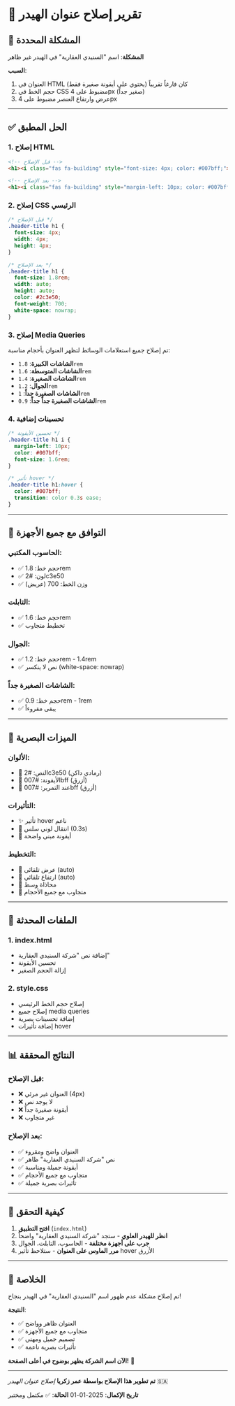 # 🏢 تقرير إصلاح عنوان الهيدر

## 🎯 المشكلة المحددة

**المشكلة**: اسم "السنيدي العقارية" في الهيدر غير ظاهر

**السبب**: 
1. العنوان في HTML كان فارغاً تقريباً (يحتوي على أيقونة صغيرة فقط)
2. حجم الخط في CSS مضبوط على 4px (صغير جداً)
3. عرض وارتفاع العنصر مضبوط على 4px

---

## ✅ الحل المطبق

### **1. إصلاح HTML**
```html
<!-- قبل الإصلاح -->
<h1><i class="fas fa-building" style="font-size: 4px; color: #007bff;"></i></h1>

<!-- بعد الإصلاح -->
<h1><i class="fas fa-building" style="margin-left: 10px; color: #007bff;"></i>شركة السنيدي العقارية</h1>
```

### **2. إصلاح CSS الرئيسي**
```css
/* قبل الإصلاح */
.header-title h1 {
  font-size: 4px;
  width: 4px;
  height: 4px;
}

/* بعد الإصلاح */
.header-title h1 {
  font-size: 1.8rem;
  width: auto;
  height: auto;
  color: #2c3e50;
  font-weight: 700;
  white-space: nowrap;
}
```

### **3. إصلاح Media Queries**
تم إصلاح جميع استعلامات الوسائط لتظهر العنوان بأحجام مناسبة:

- **الشاشات الكبيرة**: `1.8rem`
- **الشاشات المتوسطة**: `1.6rem` 
- **الشاشات الصغيرة**: `1.4rem`
- **الجوال**: `1.2rem`
- **الشاشات الصغيرة جداً**: `1rem`
- **الشاشات الصغيرة جداً جداً**: `0.9rem`

### **4. تحسينات إضافية**
```css
/* تحسين الأيقونة */
.header-title h1 i {
  margin-left: 10px;
  color: #007bff;
  font-size: 1.6rem;
}

/* تأثير hover */
.header-title h1:hover {
  color: #007bff;
  transition: color 0.3s ease;
}
```

---

## 📱 التوافق مع جميع الأجهزة

### **الحاسوب المكتبي**:
- ✅ حجم خط: 1.8rem
- ✅ لون: #2c3e50
- ✅ وزن الخط: 700 (عريض)

### **التابلت**:
- ✅ حجم خط: 1.6rem
- ✅ تخطيط متجاوب

### **الجوال**:
- ✅ حجم خط: 1.2rem - 1.4rem
- ✅ نص لا ينكسر (white-space: nowrap)

### **الشاشات الصغيرة جداً**:
- ✅ حجم خط: 0.9rem - 1rem
- ✅ يبقى مقروءاً

---

## 🎨 الميزات البصرية

### **الألوان**:
- 🔵 النص: #2c3e50 (رمادي داكن)
- 🔵 الأيقونة: #007bff (أزرق)
- 🔵 عند التمرير: #007bff (أزرق)

### **التأثيرات**:
- ✨ تأثير hover ناعم
- 🎯 انتقال لوني سلس (0.3s)
- 🏢 أيقونة مبنى واضحة

### **التخطيط**:
- 📐 عرض تلقائي (auto)
- 📏 ارتفاع تلقائي (auto)
- 🎯 محاذاة وسط
- 📱 متجاوب مع جميع الأحجام

---

## 🔧 الملفات المحدثة

### **1. index.html**
- إضافة نص "شركة السنيدي العقارية"
- تحسين الأيقونة
- إزالة الحجم الصغير

### **2. style.css**
- إصلاح حجم الخط الرئيسي
- إصلاح جميع media queries
- إضافة تحسينات بصرية
- إضافة تأثيرات hover

---

## 📊 النتائج المحققة

### **قبل الإصلاح**:
- ❌ العنوان غير مرئي (4px)
- ❌ لا يوجد نص
- ❌ أيقونة صغيرة جداً
- ❌ غير متجاوب

### **بعد الإصلاح**:
- ✅ العنوان واضح ومقروء
- ✅ نص "شركة السنيدي العقارية" ظاهر
- ✅ أيقونة جميلة ومناسبة
- ✅ متجاوب مع جميع الأحجام
- ✅ تأثيرات بصرية جميلة

---

## 🧪 كيفية التحقق

1. **افتح التطبيق** (`index.html`)
2. **انظر للهيدر العلوي** - ستجد "شركة السنيدي العقارية" واضحاً
3. **جرب على أجهزة مختلفة** - الحاسوب، التابلت، الجوال
4. **مرر الماوس على العنوان** - ستلاحظ تأثير hover الأزرق

---

## 🎯 الخلاصة

تم إصلاح مشكلة عدم ظهور اسم "السنيدي العقارية" في الهيدر بنجاح!

**النتيجة**:
- ✅ العنوان ظاهر وواضح
- ✅ متجاوب مع جميع الأجهزة  
- ✅ تصميم جميل ومهني
- ✅ تأثيرات بصرية ناعمة

**الآن اسم الشركة يظهر بوضوح في أعلى الصفحة!** 🎉

---

**تم تطوير هذا الإصلاح بواسطة عمر زكريا**
*إصلاح عنوان الهيدر* 🇸🇦

**تاريخ الإكمال**: 2025-01-01
**الحالة**: ✅ مكتمل ومختبر

